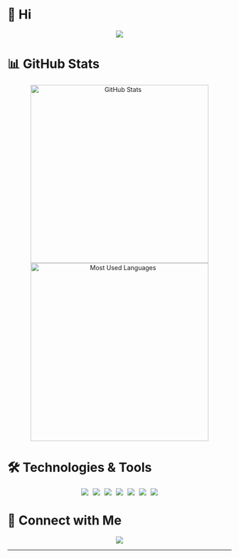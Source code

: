 # 👋 Hi

<div align="center">
<p>
  <img src="https://readme-typing-svg.herokuapp.com/?lines=Welcome+to+my+GitHub+Profile;Always+learning+new+things&center=true&width=380&height=45">
</p>
</div>

# 📊 GitHub Stats

<div align="center">
<picture>
  <source media="(prefers-color-scheme: dark)" srcset="https://github-readme-stats.vercel.app/api?username=lifefloating&show_icons=true&theme=radical&hide_border=true&bg_color=0D1117&count_private=true">
  <source media="(prefers-color-scheme: light)" srcset="https://github-readme-stats.vercel.app/api?username=lifefloating&show_icons=true&theme=default&hide_border=true&bg_color=ffffff&count_private=true">
  <img alt="GitHub Stats" src="https://github-readme-stats.vercel.app/api?username=lifefloating&show_icons=true&theme=default&hide_border=true&bg_color=ffffff&count_private=true" width="400"/>
</picture>

<picture>
  <source media="(prefers-color-scheme: dark)" srcset="https://github-readme-stats.vercel.app/api/top-langs/?username=lifefloating&layout=compact&theme=radical&hide_border=true&bg_color=0D1117">
  <source media="(prefers-color-scheme: light)" srcset="https://github-readme-stats.vercel.app/api/top-langs/?username=lifefloating&layout=compact&theme=default&hide_border=true&bg_color=ffffff">
  <img alt="Most Used Languages" src="https://github-readme-stats.vercel.app/api/top-langs/?username=lifefloating&layout=compact&theme=default&hide_border=true&bg_color=ffffff" width="400"/>
</picture>
</div>

# 🛠️ Technologies & Tools

<div align="center" style="display: flex; align-items: center; justify-content: center; gap: 10px; flex-wrap: wrap;">
  <img src="https://img.shields.io/badge/-JavaScript-F7DF1E?style=for-the-badge&logo=javascript&logoColor=black"/>
  <img src="https://img.shields.io/badge/-TypeScript-3178C6?style=for-the-badge&logo=typescript&logoColor=white"/>
  <img src="https://img.shields.io/badge/-Python-3776AB?style=for-the-badge&logo=python&logoColor=white"/>
  <img src="https://img.shields.io/badge/-Lua-2C2D72?style=for-the-badge&logo=lua&logoColor=white"/>
  <img src="https://img.shields.io/badge/-NestJS-E0234E?style=for-the-badge&logo=nestjs&logoColor=white"/>
  <img src="https://img.shields.io/badge/-Node.js-339933?style=for-the-badge&logo=node.js&logoColor=white"/>
  <img src="https://img.shields.io/badge/-Ansible-EE0000?style=for-the-badge&logo=ansible&logoColor=white"/>
</div>

# 🤝 Connect with Me

<div align="center">
<a href="mailto:imshuazi@126.com">
    <img src="https://img.shields.io/badge/-Email-EA4335?style=for-the-badge&logo=gmail&logoColor=white"/>
</a>
</div>

---
